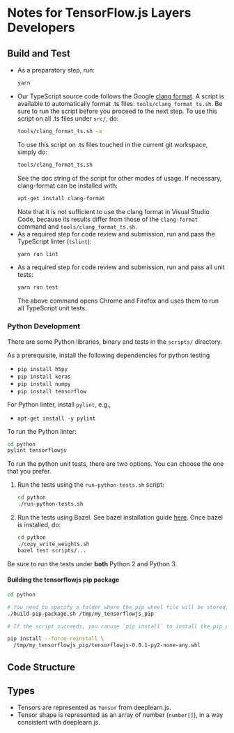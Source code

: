 # Notes for TensorFlow.js Layers Developers

## Build and Test

* As a preparatory step, run:
  ```bash
  yarn
  ```
* Our TypeScript source code follows the Google
  [clang format](https://clang.llvm.org/docs/ClangFormatStyleOptions.html).
  A script is available to automatically format .ts files:
  `tools/clang_format_ts.sh`.
  Be sure to run the script before you proceed to the next step.
  To use this script on all .ts files under `src/`, do:
  ```bash
  tools/clang_format_ts.sh -a
  ```
  To use this script on .ts files touched in the current git workspace, simply
  do:
  ```bash
  tools/clang_format_ts.sh
  ```
  See the doc string of the script for other modes of usage. If necessary,
  clang-format can be installed with:
  ```bash
  apt-get install clang-format
  ```
  Note that it is not sufficient to use the clang format in Visual Studio Code,
  because its results differ from those of the `clang-format` command and
  `tools/clang_format_ts.sh`.
* As a required step for code review and submission, run and pass the TypeScript
  linter (`tslint`):
  ```bash
  yarn run lint
  ```
* As a required step for code review and submission, run and pass all unit
  tests:
  ```bash
  yarn run test
  ```
  The above command opens Chrome and Firefox and uses them to run all TypeScript
  unit tests.

### Python Development

There are some Python libraries, binary and tests in the `scripts/` directory.

As a prerequisite, install the following dependencies for python testing
* `pip install h5py`
* `pip install keras`
* `pip install numpy`
* `pip install tensorflow`

For Python linter, install `pylint`, e.g.,
* `apt-get install -y pylint`

To run the Python linter:
```sh
cd python
pylint tensorflowjs
```

To run the python unit tests, there are two options. You can choose the one that
you prefer.

1. Run the tests using the `run-python-tests.sh` script:

   ```sh
   cd python
   ./run-python-tests.sh
   ```

2. Run the tests using Bazel. See bazel installation guide
   [here](https://docs.bazel.build/versions/master/install.html). Once bazel
   is installed, do:

   ```sh
   cd python
   ./copy_write_weights.sh
   bazel test scripts/...
   ```

Be sure to run the tests under **both** Python 2 and Python 3.

#### Building the tensorflowjs pip package

```sh
cd python

# You need to specify a folder where the pip wheel file will be stored, e.g.,
./build-pip-package.sh /tmp/my_tensorflowjs_pip

# If the script succeeds, you canuse `pip install` to install the pip package:

pip install --force-reinstall \
  /tmp/my_tensorflowjs_pip/tensorflowjs-0.0.1-py2-none-any.whl
```

## Code Structure

## Types

* Tensors are represented as `Tensor` from deeplearn.js.
* Tensor shape is represented as an array of number (`number[]`), in a way
  consistent with deeplearn.js.
